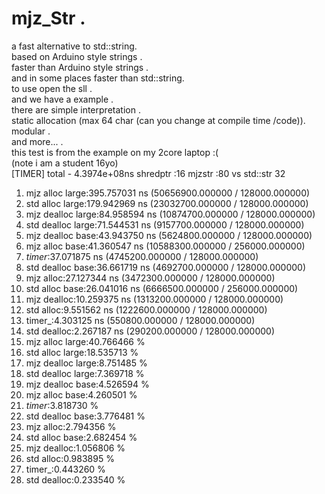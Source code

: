 # mjz_Str .<br>
a fast alternative to std::string.<br>
 based on Arduino style strings .<br>
 faster than Arduino style strings . <br>
 and in some places faster than std::string.<br>
 to use open the sll  .<br>
 and we have a example .<br>
 there are simple interpretation .<br>
 static allocation (max 64 char (can you change at compile time /code)).<br>
 modular .<br>
 and more... .<br>
 this test is from the example on my 2core laptop :(<br>
 (note i am a student 16yo)<br>
 [TIMER] total - 4.3974e+08ns
shredptr :16 mjzstr :80 vs
 std::str 32
1. mjz alloc large:395.757031 ns (50656900.000000 / 128000.000000)
2. std alloc large:179.942969 ns (23032700.000000 / 128000.000000)
3. mjz dealloc large:84.958594 ns (10874700.000000 / 128000.000000)
4. std dealloc large:71.544531 ns (9157700.000000 / 128000.000000)
5. mjz dealloc base:43.943750 ns (5624800.000000 / 128000.000000)
6. mjz alloc base:41.360547 ns (10588300.000000 / 256000.000000)
7. _timer_:37.071875 ns (4745200.000000 / 128000.000000)
8. std dealloc base:36.661719 ns (4692700.000000 / 128000.000000)
9. mjz alloc:27.127344 ns (3472300.000000 / 128000.000000)
10. std alloc base:26.041016 ns (6666500.000000 / 256000.000000)
11. mjz dealloc:10.259375 ns (1313200.000000 / 128000.000000)
12. std alloc:9.551562 ns (1222600.000000 / 128000.000000)
13. timer_:4.303125 ns (550800.000000 / 128000.000000)
14. std dealloc:2.267187 ns (290200.000000 / 128000.000000)
1. mjz alloc large:40.766466 %
2. std alloc large:18.535713 %
3. mjz dealloc large:8.751485 %
4. std dealloc large:7.369718 %
5. mjz dealloc base:4.526594 %
6. mjz alloc base:4.260501 %
7. _timer_:3.818730 %
8. std dealloc base:3.776481 %
9. mjz alloc:2.794356 %
10. std alloc base:2.682454 %
11. mjz dealloc:1.056806 %
12. std alloc:0.983895 %
13. timer_:0.443260 %
14. std dealloc:0.233540 %

</p>
 <br>
 <br>
